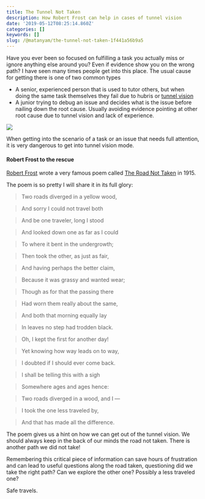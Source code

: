 ```yaml
---
title: The Tunnel Not Taken
description: How Robert Frost can help in cases of tunnel vision
date: '2019-05-12T08:25:14.860Z'
categories: []
keywords: []
slug: /@matanyam/the-tunnel-not-taken-1f441a56b9a5
---
```


Have you ever been so focused on fulfilling a task you actually miss or ignore anything else around you? Even if evidence show you on the wrong path? I have seen many times people get into this place. The usual cause for getting there is one of two common types

*   A senior, experienced person that is used to tutor others, but when doing the same task themselves they fail due to hubris or [tunnel vision](http://Tunnel%20vision%20%28metaphor%29)
*   A junior trying to debug an issue and decides what is the issue before nailing down the root cause. Usually avoiding evidence pointing at other root cause due to tunnel vision and lack of experience.

![](img/1__vZ1NZu0DlwP__c3Uzzc5wYg.jpeg)

When getting into the scenario of a task or an issue that needs full attention, it is very dangerous to get into tunnel vision mode.

#### Robert Frost to the rescue

[Robert Frost](https://en.wikipedia.org/wiki/Robert_Frost) wrote a very famous poem called [The Road Not Taken](https://en.wikipedia.org/wiki/The_Road_Not_Taken) in 1915.

The poem is so pretty I will share it in its full glory:

> Two roads diverged in a yellow wood,

> And sorry I could not travel both

> And be one traveler, long I stood

> And looked down one as far as I could

> To where it bent in the undergrowth;

> Then took the other, as just as fair,

> And having perhaps the better claim,

> Because it was grassy and wanted wear;

> Though as for that the passing there

> Had worn them really about the same,

> And both that morning equally lay

> In leaves no step had trodden black.

> Oh, I kept the first for another day!

> Yet knowing how way leads on to way,

> I doubted if I should ever come back.

> I shall be telling this with a sigh

> Somewhere ages and ages hence:

> Two roads diverged in a wood, and I —

> I took the one less traveled by,

> And that has made all the difference.

The poem gives us a hint on how we can get out of the tunnel vision. We should always keep in the back of our minds the road not taken. There is another path we did not take!

Remembering this critical piece of information can save hours of frustration and can lead to useful questions along the road taken, questioning did we take the right path? Can we explore the other one? Possibly a less traveled one?

Safe travels.